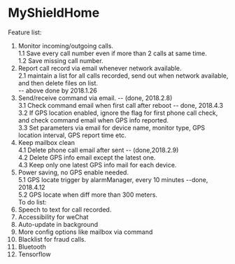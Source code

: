 # MyShieldHome
Feature list:<br>
1. Monitor incoming/outgoing calls.<br>
   1.1 Save every call number even if more than 2 calls at same time.<br>
   1.2 Save missing call number.<br>
2. Report call record via email whenever network available.<br>
   2.1 maintain a list for all calls recorded, send out when network available, and then delete files on list.<br>
-- above done by 2018.1.26<br>
3. Send/receive command via email. -- (done, 2018.2.8)<br>
   3.1 Check command email when first call after reboot -- done, 2018.4.3<br>
   3.2 If GPS location enabled, ignore the flag for first phone call check, and check command email when GPS info reported.<br>
   3.3 Set parameters via email for device name, monitor type, GPS location interval, GPS report time etc. <br>
4. Keep mailbox clean<br>
   4.1 Delete phone call email after sent -- (done,2018.2.9)<br>
   4.2 Delete GPS info email except the latest one.<br>
   4.3 Keep only one latest GPS info mail for each device.<br>
5. Power saving, no GPS enable needed.<br>
   5.1 GPS locate trigger by alarmManager, every 10 minutes --done, 2018.4.12<br>
   5.2 GPS locate when diff more than 300 meters.<br>
To do list:<br>
1. Speech to text for call recorded.<br>
2. Accessibility for weChat<br>
3. Auto-update in background<br>
4. More config options like mailbox via command<br>
5. Blacklist for fraud calls.<br>
6. Bluetooth<br>
7. Tensorflow<br>
